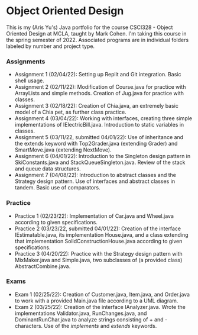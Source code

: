 # Object Oriented Design
This is my (Aris Yu's) Java portfolio for the course CSCI328 - Object Oriented Design at MCLA, taught by Mark Cohen. I'm taking this course in the spring semester of 2022. Associated programs are in individual folders labeled by number and project type. 
### Assignments
* Assignment 1 (02/04/22): Setting up Replit and Git integration. Basic shell usage.
* Assignment 2 (02/11/22): Modification of Course.java for practice with ArrayLists and simple methods. Creation of Jug.java for practice with classes.
* Assignment 3 (02/18/22): Creation of Chia.java, an extremely basic model of a Chia pet, as further class practice.
* Assignment 4 (03/04/22): Working with interfaces, creating three simple implementations of IElectricBill.java. Introduction to static variables in classes.
* Assignment 5 (03/11/22, submitted 04/01/22): Use of inheritance and the extends keyword with Top2Grader.java (extending Grader) and SmartMove.java (extending NextMove).
* Assignment 6 (04/01/22): Introduction to the Singleton design pattern in SkiConstants.java and StackQueueSingleton.java. Review of the stack and queue data structures.
* Assignment 7 (04/08/22): Introduction to abstract classes and the Strategy design pattern. Use of interfaces and abstract classes in tandem. Basic use of comparators.
### Practice
* Practice 1 (02/23/22): Implementation of Car.java and Wheel.java according to given specifications.
* Practice 2 (03/23/22, submitted 04/01/22): Creation of the interface IEstimatable.java, its implementation House.java, and a class extending that implementation SolidConstructionHouse.java according to given specifications.
* Practice 3 (04/20/22): Practice with the Strategy design pattern with MixMaker.java and Simple.java, two subclasses of (a provided class) AbstractCombine.java. 
### Exams
* Exam 1 (02/25/22): Creation of Customer.java, Item.java, and Order.java to work with a provided Main.java file according to a UML diagram.
* Exam 2 (03/25/22): Creation of the interface IAnalyzer.java. Wrote the implementations Validator.java, RunChanges.java, and DominantRunChar.java to analyze strings consisting of + and - characters. Use of the *implements* and *extends* keywords.